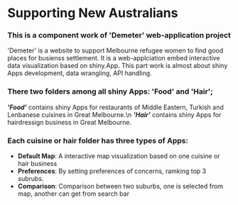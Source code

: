 # Supporting New Australians

### This is a component work of 'Demeter' web-application project
'Demeter' is a website to support Melbourne refugee women to find good places for busienss settlement. It is a web-applciation embed interactive data visualization based on shiny.App.
This part work is almost about shiny Apps development, data wrangling, API handling.

### There two folders among all shiny Apps: 'Food' and 'Hair';
***'Food'*** contains shiny Apps for restaurants of Middle Eastern, Turkish and Lenbanese cuisines in Great Melbourne.\n
***'Hair'*** contains shiny Apps for hairdressign business in Great Melbourne.

### Each cuisine or hair folder has three types of Apps: 
- **Default Map**: A interactive map visualization based on one cuisine or hair business
- **Preferences**: By setting preferences of concerns, ramking top 3 subrubs.
- **Comparison**: Comparison between two suburbs, one is selected from map, another can get from search bar
